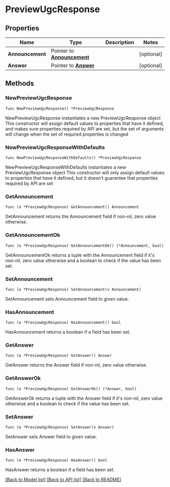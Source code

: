 # PreviewUgcResponse

## Properties

Name | Type | Description | Notes
------------ | ------------- | ------------- | -------------
**Announcement** | Pointer to [**Announcement**](Announcement.md) |  | [optional] 
**Answer** | Pointer to [**Answer**](Answer.md) |  | [optional] 

## Methods

### NewPreviewUgcResponse

`func NewPreviewUgcResponse() *PreviewUgcResponse`

NewPreviewUgcResponse instantiates a new PreviewUgcResponse object
This constructor will assign default values to properties that have it defined,
and makes sure properties required by API are set, but the set of arguments
will change when the set of required properties is changed

### NewPreviewUgcResponseWithDefaults

`func NewPreviewUgcResponseWithDefaults() *PreviewUgcResponse`

NewPreviewUgcResponseWithDefaults instantiates a new PreviewUgcResponse object
This constructor will only assign default values to properties that have it defined,
but it doesn't guarantee that properties required by API are set

### GetAnnouncement

`func (o *PreviewUgcResponse) GetAnnouncement() Announcement`

GetAnnouncement returns the Announcement field if non-nil, zero value otherwise.

### GetAnnouncementOk

`func (o *PreviewUgcResponse) GetAnnouncementOk() (*Announcement, bool)`

GetAnnouncementOk returns a tuple with the Announcement field if it's non-nil, zero value otherwise
and a boolean to check if the value has been set.

### SetAnnouncement

`func (o *PreviewUgcResponse) SetAnnouncement(v Announcement)`

SetAnnouncement sets Announcement field to given value.

### HasAnnouncement

`func (o *PreviewUgcResponse) HasAnnouncement() bool`

HasAnnouncement returns a boolean if a field has been set.

### GetAnswer

`func (o *PreviewUgcResponse) GetAnswer() Answer`

GetAnswer returns the Answer field if non-nil, zero value otherwise.

### GetAnswerOk

`func (o *PreviewUgcResponse) GetAnswerOk() (*Answer, bool)`

GetAnswerOk returns a tuple with the Answer field if it's non-nil, zero value otherwise
and a boolean to check if the value has been set.

### SetAnswer

`func (o *PreviewUgcResponse) SetAnswer(v Answer)`

SetAnswer sets Answer field to given value.

### HasAnswer

`func (o *PreviewUgcResponse) HasAnswer() bool`

HasAnswer returns a boolean if a field has been set.


[[Back to Model list]](../README.md#documentation-for-models) [[Back to API list]](../README.md#documentation-for-api-endpoints) [[Back to README]](../README.md)


